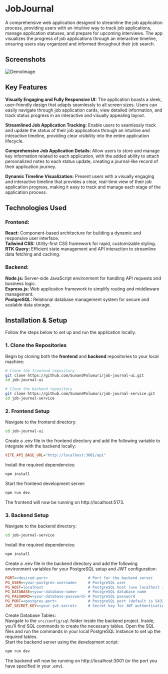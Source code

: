 # JobJournal

A comprehensive web application designed to streamline the job application process, providing users with an intuitive way to track job applications, manage application statuses, and prepare for upcoming interviews. The app visualizes the progress of job applications through an interactive timeline, ensuring users stay organized and informed throughout their job search.

## Screenshots

![DemoImage](https://github.com/user-attachments/assets/a69db28d-dcf8-4e0c-9de3-4c2afadc72f2)

## Key Features

**Visually Engaging and Fully Responsive UI:** The application boasts a sleek, user-friendly design that adapts seamlessly to all screen sizes. Users can easily navigate through job application cards, view detailed information, and track status progress in an interactive and visually appealing layout.

**Streamlined Job Application Tracking:** Enable users to seamlessly track and update the status of their job applications through an intuitive and interactive timeline, providing clear visibility into the entire application lifecycle.

**Comprehensive Job Application Details:** Allow users to store and manage key information related to each application, with the added ability to attach personalized notes to each status update, creating a journal-like record of their application journey.

**Dynamic Timeline Visualization:** Present users with a visually engaging and interactive timeline that provides a clear, real-time view of their job application progress, making it easy to track and manage each stage of the application process.
## Technologies Used

### Frontend:

**React:** Component-based architecture for building a dynamic and responsive user interface.  
**Tailwind CSS:** Utility-first CSS framework for rapid, customizable styling.  
**RTK Query:** Efficient state management and API interaction to streamline data fetching and caching.

### Backend:

**Node.js:** Server-side JavaScript environment for handling API requests and business logic.  
**Express.js:** Web application framework to simplify routing and middleware management.  
**PostgreSQL:** Relational database management system for secure and scalable data storage.  

## Installation & Setup

Follow the steps below to set up and run the application locally.

### 1. Clone the Repositories

Begin by cloning both the **frontend** and **backend** repositories to your local machine:

```bash
# Clone the frontend repository
git clone https://github.com/SunandPolumuri/job-journal-ui.git
cd job-journal-ui

# Clone the backend repository
git clone https://github.com/SunandPolumuri/job-journal-service.git
cd job-journal-service
```

### 2. Frontend Setup

Navigate to the frontend directory:
```bash
cd job-journal-ui
```
Create a .env file in the frontend directory and add the following variable to integrate with the backend locally:
```ini
VITE_API_BASE_URL="http://localhost:3001/api"
```
Install the required dependencies:
```bash
npm install
```
Start the frontend development server:
```bash
npm run dev
```
The frontend will now be running on http://localhost:5173.

### 3. Backend Setup

Navigate to the backend directory:
```bash
cd job-journal-service
```
Install the required dependencies:
```bash
npm install
```
Create a .env file in the backend directory and add the following environment variables for your PostgreSQL setup and JWT configuration:
```ini
PORT=<desired-port>                  # Port for the backend server
PG_USER=<your-postgres-username>     # PostgreSQL user
PG_HOST=localhost                    # PostgreSQL host (use localhost if running locally)
PG_DATABASE=<your-database-name>     # PostgreSQL database name
PG_PASSWORD=<your-database-password> # PostgreSQL password
PG_PORT=<postgres-port>              # PostgreSQL port (default is 5432)
JWT_SECRET_KEY=<your-jwt-secret>     # Secret key for JWT authentication
```
Create Database Tables:  
Navigate to the `src/config/sql` folder inside the backend project. Inside, you'll find SQL commands to create the necessary tables.
Open the SQL files and run the commands in your local PostgreSQL instance to set up the required tables.  
Start the backend server using the development script:
```bash
npm run dev
```
The backend will now be running on http://localhost:3001 (or the port you have specified in your .env).

